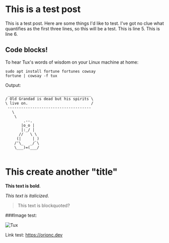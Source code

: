 # This is a test post

This is a test post. Here are some things I'd like to test.
I've got no clue what quantifies as the first three lines, so this will be a test.
This is line 5.
This is line 6.

## Code blocks!

To hear Tux's words of wisdom on your Linux machine at home:
```
sudo apt install fortune fortunes cowsay
fortune | cowsay -f tux
```
Output:
```
 _____________________________________
/ Old Grandad is dead but his spirits \
\ live on.                            /
 -------------------------------------
   \
    \
        .--.
       |o_o |
       |:_/ |
      //   \ \
     (|     | )
    /'\_   _/`\
    \___)=(___/


```

# This create another "title"

**This text is bold**.

*This text is italicized*.

> This text is blockquoted?

###Image test:

![Tux](images/tux.png)

Link test: <https://orionc.dev>